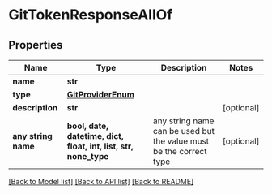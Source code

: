 # GitTokenResponseAllOf


## Properties
Name | Type | Description | Notes
------------ | ------------- | ------------- | -------------
**name** | **str** |  | 
**type** | [**GitProviderEnum**](GitProviderEnum.md) |  | 
**description** | **str** |  | [optional] 
**any string name** | **bool, date, datetime, dict, float, int, list, str, none_type** | any string name can be used but the value must be the correct type | [optional]

[[Back to Model list]](../README.md#documentation-for-models) [[Back to API list]](../README.md#documentation-for-api-endpoints) [[Back to README]](../README.md)


